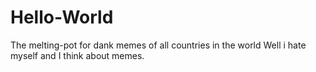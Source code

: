 # Hello-World
The melting-pot for dank memes of all countries in the world
Well i hate myself and I think about memes.
